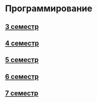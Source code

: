 # Программирование
## [3 семестр](3_semestr.md)
## [4 семестр](4_semestr.md)
## [5 семестр](5_semestr.md)
## [6 семестр](6_semestr.md)
## [7 семестр](programming_sem7.md)
